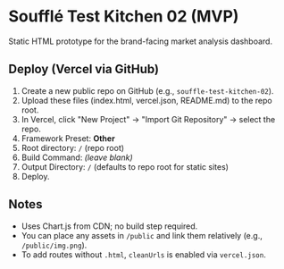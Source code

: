 
# Soufflé Test Kitchen 02 (MVP)

Static HTML prototype for the brand-facing market analysis dashboard.

## Deploy (Vercel via GitHub)
1. Create a new public repo on GitHub (e.g., `souffle-test-kitchen-02`).
2. Upload these files (index.html, vercel.json, README.md) to the repo root.
3. In Vercel, click "New Project" → "Import Git Repository" → select the repo.
4. Framework Preset: **Other**
5. Root directory: `/` (repo root)
6. Build Command: *(leave blank)*
7. Output Directory: `/` (defaults to repo root for static sites)
8. Deploy.

## Notes
- Uses Chart.js from CDN; no build step required.
- You can place any assets in `/public` and link them relatively (e.g., `/public/img.png`).
- To add routes without `.html`, `cleanUrls` is enabled via `vercel.json`.
